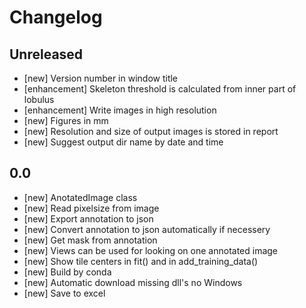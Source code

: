 # Changelog

## Unreleased

* [new] Version number in window title
* [enhancement] Skeleton threshold is calculated from inner part of lobulus
* [enhancement] Write images in high resolution
* [new] Figures in mm
* [new] Resolution and size of output images is stored in report
* [new] Suggest output dir name by date and time

## 0.0
* [new] AnotatedImage class
* [new] Read pixelsize from image
* [new] Export annotation to json
* [new] Convert annotation to json automatically if necessery
* [new] Get mask from annotation
* [new] Views can be used for looking on one annotated image
* [new] Show tile centers in fit() and in add_training_data()
* [new] Build by conda
* [new] Automatic download missing dll's no Windows
* [new] Save to excel
